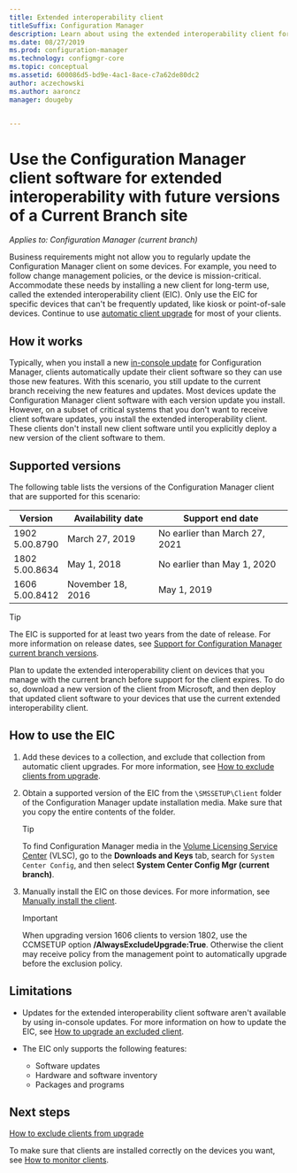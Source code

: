 ```yaml
---
title: Extended interoperability client
titleSuffix: Configuration Manager
description: Learn about using the extended interoperability client for long-term support of a static Configuration Manager client with a current branch site.
ms.date: 08/27/2019
ms.prod: configuration-manager
ms.technology: configmgr-core
ms.topic: conceptual
ms.assetid: 600086d5-bd9e-4ac1-8ace-c7a62de80dc2
author: aczechowski
ms.author: aaroncz
manager: dougeby


---
```


# Use the Configuration Manager client software for extended interoperability with future versions of a Current Branch site

*Applies to: Configuration Manager (current branch)*  

Business requirements might not allow you to regularly update the Configuration Manager client on some devices. For example, you need to follow change management policies, or the device is mission-critical. Accommodate these needs by installing a new client for long-term use, called the extended interoperability client (EIC). Only use the EIC for specific devices that can't be frequently updated, like kiosk or point-of-sale devices. Continue to use [automatic client upgrade](../clients/manage/upgrade/upgrade-clients-for-windows-computers.md#bkmk_autoupdate) for most of your clients.

## How it works

Typically, when you install a new [in-console update](../servers/manage/install-in-console-updates.md) for Configuration Manager, clients automatically update their client software so they can use those new features. With this scenario, you still update to the current branch receiving the new features and updates. Most devices update the Configuration Manager client software with each version update you install. However, on a subset of critical systems that you don't want to receive client software updates, you install the extended interoperability client. These clients don't install new client software until you explicitly deploy a new version of the client software to them.

## Supported versions

The following table lists the versions of the Configuration Manager client that are supported for this scenario:

| Version | Availability date | Support end date |
|---------|---------|---------|
| 1902<br/>5.00.8790 | March 27, 2019 | No earlier than March 27, 2021 |
| 1802<br/>5.00.8634 | May 1, 2018 | No earlier than May 1, 2020 |
| 1606<br/>5.00.8412 | November 18, 2016 | May 1, 2019 |

> [!TIP]  
> The EIC is supported for at least two years from the date of release. For more information on release dates, see [Support for Configuration Manager current branch versions](../servers/manage/current-branch-versions-supported.md).  

Plan to update the extended interoperability client on devices that you manage with the current branch before support for the client expires. To do so, download a new version of the client from Microsoft, and then deploy that updated client software to your devices that use the current extended interoperability client.

## How to use the EIC

1. Add these devices to a collection, and exclude that collection from automatic client upgrades. For more information, see [How to exclude clients from upgrade](../clients/manage/upgrade/exclude-clients-windows.md).  

1. Obtain a supported version of the EIC from the `\SMSSETUP\Client` folder of the Configuration Manager update installation media. Make sure that you copy the entire contents of the folder.  

    > [!TIP]  
    > To find Configuration Manager media in the [Volume Licensing Service Center](https://www.microsoft.com/Licensing/servicecenter/Downloads/DownloadsAndKeys.aspx) (VLSC), go to the **Downloads and Keys** tab, search for `System Center Config`, and then select **System Center Config Mgr (current branch)**.

1. Manually install the EIC on those devices. For more information, see [Manually install the client](../clients/deploy/deploy-clients-to-windows-computers.md#BKMK_Manual).  

    > [!Important]  
    > When upgrading version 1606 clients to version 1802, use the CCMSETUP option **/AlwaysExcludeUpgrade:True**. Otherwise the client may receive policy from the management point to automatically upgrade before the exclusion policy.  

## Limitations

- Updates for the extended interoperability client software aren't available by using in-console updates. For more information on how to update the EIC, see [How to upgrade an excluded client](../clients/manage/upgrade/exclude-clients-windows.md#bkmk_override).  

- The EIC only supports the following features:  

  - Software updates  
  - Hardware and software inventory
  - Packages and programs

## Next steps

[How to exclude clients from upgrade](../clients/manage/upgrade/exclude-clients-windows.md)

To make sure that clients are installed correctly on the devices you want, see [How to monitor clients](../clients/manage/monitor-clients.md).
